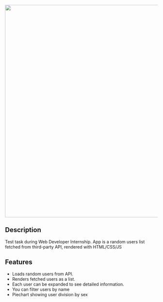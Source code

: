 <p align="center"><img src="https://i.imgur.com/7l4Z3Iq.png" width="700"></p>


## Description

Test task during Web Developer Internship.
App is a random users list fetched from third-party API, rendered with HTML/CSS/JS

## Features
* Loads random users from API.
* Renders fetched users as a list.
* Each user can be expanded to see detailed information.
* You can filter users by name
* Piechart showing user division by sex 